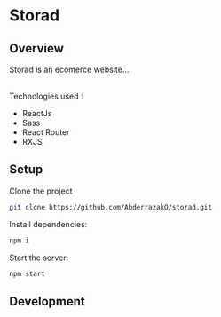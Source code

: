 # Storad

## Overview

Storad is an ecomerce website...

\
Technologies used :

- ReactJs
- Sass
- React Router
- RXJS

## Setup

Clone the project

```bash
git clone https://github.com/AbderrazakO/storad.git
```

Install dependencies:

```bash
npm i
```

Start the server:

```bash
npm start
```

## Development
